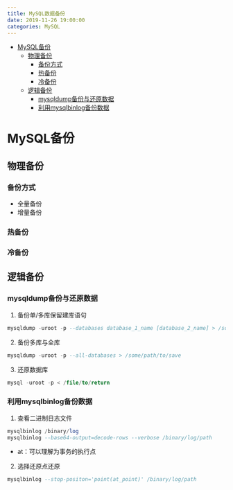```yaml
---
title: MySQL数据备份
date: 2019-11-26 19:00:00
categories: MySQL
---
```

<!-- TOC START min:1 max:3 link:true asterisk:false update:true -->
- [MySQL备份](#mysql备份)
  - [物理备份](#物理备份)
    - [备份方式](#备份方式)
    - [热备份](#热备份)
    - [冷备份](#冷备份)
  - [逻辑备份](#逻辑备份)
    - [mysqldump备份与还原数据](#mysqldump备份与还原数据)
    - [利用mysqlbinlog备份数据](#利用mysqlbinlog备份数据)
<!-- TOC END -->
<!--more-->

# MySQL备份

## 物理备份

### 备份方式
- 全量备份
- 增量备份

### 热备份

### 冷备份

## 逻辑备份

### mysqldump备份与还原数据
1. 备份单/多库保留建库语句
  ```sql
  mysqldump -uroot -p --databases database_1_name [database_2_name] > /some/path/to/save
  ```
2. 备份多库与全库
  ```sql
  mysqldump -uroot -p --all-databases > /some/path/to/save
  ```
3. 还原数据库
  ```sql
  mysql -uroot -p < /file/to/return
  ```

### 利用mysqlbinlog备份数据
1. 查看二进制日志文件
  ```sql
  mysqlbinlog /binary/log
  mysqlbinlog --base64-output=decode-rows --verbose /binary/log/path
  ```
  - at：可以理解为事务的执行点

2. 选择还原点还原
  ```sql
  mysqlbinlog --stop-positon='point(at_point)' /binary/log/path
  ```
